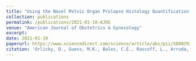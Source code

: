 ```yaml
---
title: "Using the Novel Pelvic Organ Prolapse Histology Quantification System (POP-HQ) to Identify Phenotypes in Uterosacral Ligaments in Women with Pelvic Organ Prolapse."
collection: publications
permalink: /publications/2021-01-10-AJOG
venue: "American Journal of Obstetrics & Gynecology"
excerpt:
date: 2021-01-10
paperurl: https://www.sciencedirect.com/science/article/abs/pii/S0002937820312709
citation: 'Orlicky, D., Guess, M.K., Bales, C.E., Rascoff, L., Arruda, J.S., Hutchinson-Colas, J., Johnson, J., Connell, K.A. (2021) Using the Novel Pelvic Organ Prolapse Histology Quantification (POP-HQ) System to Identify Phenotypes in Uterosacral Ligaments in Women with Pelvic Organ Prolapse. AJOG, 224: 67.e1-67.e18'
---
```

